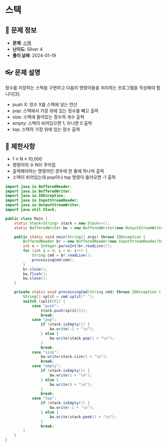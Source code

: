 # 스택

## 📌 문제 정보
- **문제**: [스택](https://www.acmicpc.net/problem/10828)
- **난이도**: Silver 4
- **풀이 날짜**: 2024-01-19

## 👓 문제 설명
정수를 저장하는 스택을 구현하고 다음의 명령어들을 처리하는 프로그램을 작성해야 합니다[3]:

- push X: 정수 X를 스택에 넣는 연산
- pop: 스택에서 가장 위에 있는 정수를 빼고 출력
- size: 스택에 들어있는 정수의 개수 출력
- empty: 스택이 비어있으면 1, 아니면 0 출력
- top: 스택의 가장 위에 있는 정수 출력

## 🚫 제한사항
- 1 ≤ N ≤ 10,000
- 명령어의 수 N이 주어짐
- 출력해야하는 명령어인 경우에 한 줄에 하나씩 출력
- 스택이 비어있는데 pop이나 top 명령이 들어오면 -1 출력

```java
import java.io.BufferedReader;
import java.io.BufferedWriter;
import java.io.IOException;
import java.io.InputStreamReader;
import java.io.OutputStreamWriter;
import java.util.Stack;

public class Main {
	static Stack<String> stack = new Stack<>();
	static BufferedWriter bw = new BufferedWriter(new OutputStreamWriter(System.out));

	public static void main(String[] args) throws IOException {
		BufferedReader br = new BufferedReader(new InputStreamReader(System.in));
		int n = Integer.parseInt(br.readLine());
		for (int i = 0; i < n; i++) {
			String cmd = br.readLine();
			processingCmd(cmd);
		}
		br.close();
		bw.flush();
		bw.close();
	}

	private static void processingCmd(String cmd) throws IOException {
		String[] split = cmd.split(" ");
		switch (split[0]) {
			case "push":
				stack.push(split[1]);
				break;
			case "pop":
				if (stack.isEmpty()) {
					bw.write(-1 + "\n");
				} else {
					bw.write(stack.pop() + "\n");
				}
				break;
			case "size":
				bw.write(stack.size() + "\n");
				break;
			case "empty":
				if (stack.isEmpty()) {
					bw.write(1 + "\n");
				} else {
					bw.write(0 + "\n");
				}
				break;
			case "top":
				if (stack.isEmpty()) {
					bw.write(-1 + "\n");
				} else {
					bw.write(stack.peek() + "\n");
				}
				break;
		}
	}
}
```
